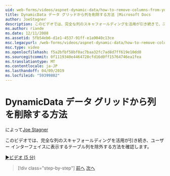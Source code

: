 ```yaml
---
uid: web-forms/videos/aspnet-dynamic-data/how-to-remove-columns-from-your-dynamicdata-data-grids
title: DynamicData データ グリッドから列を削除する方法 |Microsoft Docs
author: JoeStagner
description: このビデオでは、完全な列のスキャフォールディングを活用が引き続きで、ユーザー インターフェイスを表示しないテーブルの列を除外する方法を確認します.
ms.author: riande
ms.date: 12/11/2008
ms.assetid: 5fb54eb6-d1e1-4537-91ff-e1a9040c13ce
msc.legacyurl: /web-forms/videos/aspnet-dynamic-data/how-to-remove-columns-from-your-dynamicdata-data-grids
msc.type: video
ms.openlocfilehash: f5a2bfbf58bf0ac7baa32fc7ad8d7ff619e10dd0
ms.sourcegitcommit: 0f1119340e4464720cfd16d0ff15764746ea1fea
ms.translationtype: MT
ms.contentlocale: ja-JP
ms.lasthandoff: 04/09/2019
ms.locfileid: "59399802"
---
```

# <a name="how-to-remove-columns-from-your-dynamicdata-data-grids"></a>DynamicData データ グリッドから列を削除する方法

によって[Joe Stagner](https://github.com/JoeStagner)

このビデオでは、完全な列のスキャフォールディングを活用が引き続き、ユーザー インターフェイスに表示するテーブル列を除外する方法を確認します。

[&#9654;ビデオ (5 分)](https://channel9.msdn.com/Blogs/ASP-NET-Site-Videos/how-to-remove-columns-from-your-dynamicdata-data-grids)

> [!div class="step-by-step"]
> [前へ](how-to-implement-custom-field-validation-with-imperative-logic-in-vb-or-c.md)
> [次へ](how-to-create-table-specific-custom-forms-in-an-aspnet-dynamic-data-application.md)

